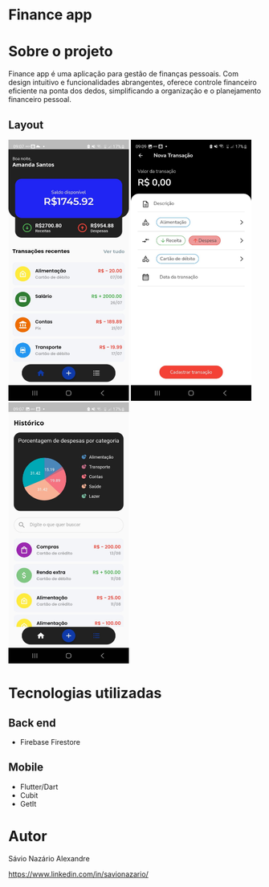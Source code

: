 # Finance app

# Sobre o projeto

Finance app é uma aplicação para gestão de finanças pessoais. Com design intuitivo e funcionalidades abrangentes, oferece controle financeiro eficiente na ponta dos dedos, simplificando a organização e o planejamento financeiro pessoal.

## Layout
<img src="https://github.com/Savionazario/assets/blob/main/images/mobile1.jpeg" alt="Descrição da imagem" width="240" height="520"> <img src="https://github.com/Savionazario/assets/blob/main/images/mobile2.jpeg" alt="Descrição da imagem" width="240" height="520"> <img src="https://github.com/Savionazario/assets/blob/main/images/mobile3.jpeg" alt="Descrição da imagem" width="240" height="520">

# Tecnologias utilizadas
## Back end
- Firebase Firestore
## Mobile
- Flutter/Dart
- Cubit
- GetIt

# Autor

Sávio Nazário Alexandre

https://www.linkedin.com/in/savionazario/
